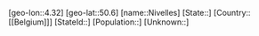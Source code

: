 ﻿---
location: [50.6,4.32]
mapzoom: [7,12] 
mapmarker: city 
type: City
tags:
- geo/City


SpocWebEntityId: 32930
isDeleted: false
confidential: public

---
[geo-lon::4.32]
[geo-lat::50.6]
[name::Nivelles]
[State::]
[Country::[[Belgium]]]
[StateId::]
[Population::]
[Unknown::]

